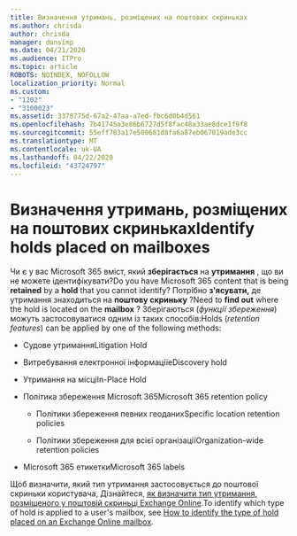```yaml
---
title: Визначення утримань, розміщених на поштових скриньках
ms.author: chrisda
author: chrisda
manager: dansimp
ms.date: 04/21/2020
ms.audience: ITPro
ms.topic: article
ROBOTS: NOINDEX, NOFOLLOW
localization_priority: Normal
ms.custom:
- "1202"
- "3100023"
ms.assetid: 3378775d-67a2-47aa-a7ed-fbc6d0b4d561
ms.openlocfilehash: 7b41745a3e86b6727d5f8fac48a33ae8dce1f9f8
ms.sourcegitcommit: 55eff703a17e500681d8fa6a87eb067019ade3cc
ms.translationtype: MT
ms.contentlocale: uk-UA
ms.lasthandoff: 04/22/2020
ms.locfileid: "43724797"
---
```

# <a name="identify-holds-placed-on-mailboxes"></a><span data-ttu-id="083c5-102">Визначення утримань, розміщених на поштових скриньках</span><span class="sxs-lookup"><span data-stu-id="083c5-102">Identify holds placed on mailboxes</span></span>

<span data-ttu-id="083c5-103">Чи є у вас Microsoft 365 вміст, який **зберігається** на **утримання** , що ви не можете ідентифікувати?</span><span class="sxs-lookup"><span data-stu-id="083c5-103">Do you have Microsoft 365 content that is being **retained** by a **hold** that you cannot identify?</span></span> <span data-ttu-id="083c5-104">Потрібно **з'ясувати,** де утримання знаходиться на **поштову скриньку** ?</span><span class="sxs-lookup"><span data-stu-id="083c5-104">Need to **find out** where the hold is located on the **mailbox** ?</span></span> <span data-ttu-id="083c5-105">Зберігаються (*функції збереження*) можуть застосовуватися одним із таких способів:</span><span class="sxs-lookup"><span data-stu-id="083c5-105">Holds (*retention features*) can be applied by one of the following methods:</span></span>
  
- <span data-ttu-id="083c5-106">Судове утримання</span><span class="sxs-lookup"><span data-stu-id="083c5-106">Litigation Hold</span></span>

- <span data-ttu-id="083c5-107">Витребування електронної інформації</span><span class="sxs-lookup"><span data-stu-id="083c5-107">eDiscovery hold</span></span>

- <span data-ttu-id="083c5-108">Утримання на місці</span><span class="sxs-lookup"><span data-stu-id="083c5-108">In-Place Hold</span></span>

- <span data-ttu-id="083c5-109">Політика збереження Microsoft 365</span><span class="sxs-lookup"><span data-stu-id="083c5-109">Microsoft 365 retention policy</span></span> 

  - <span data-ttu-id="083c5-110">Політики збереження певних геоданих</span><span class="sxs-lookup"><span data-stu-id="083c5-110">Specific location retention policies</span></span>

  - <span data-ttu-id="083c5-111">Політики збереження для всієї організації</span><span class="sxs-lookup"><span data-stu-id="083c5-111">Organization-wide retention policies</span></span>

- <span data-ttu-id="083c5-112">Microsoft 365 етикетки</span><span class="sxs-lookup"><span data-stu-id="083c5-112">Microsoft 365 labels</span></span>

<span data-ttu-id="083c5-113">Щоб визначити, який тип утримання застосовується до поштової скриньки користувача, Дізнайтеся, [як визначити тип утримання, розміщеного у поштовій скриньці Exchange Online](https://docs.microsoft.com/office365/securitycompliance/identify-a-hold-on-an-exchange-online-mailbox).</span><span class="sxs-lookup"><span data-stu-id="083c5-113">To identify which type of hold is applied to a user's mailbox, see [How to identify the type of hold placed on an Exchange Online mailbox](https://docs.microsoft.com/office365/securitycompliance/identify-a-hold-on-an-exchange-online-mailbox).</span></span>
